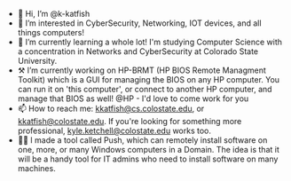 - 👋 Hi, I’m @k-katfish
- 👀 I’m interested in CyberSecurity, Networking, IOT devices, and all things computers!
- 🌱 I’m currently learning a whole lot! I'm studying Computer Science with a concentration in Networks and CyberSecurity at Colorado State University.
- ⚒️ I’m currently working on HP-BRMT (HP BIOS Remote Managment Toolkit) which is a GUI for managing the BIOS on any HP computer. You can run it on 'this computer', or connect to another HP computer, and manage that BIOS as well! @HP - I'd love to come work for you 
- 📫 How to reach me: kkatfish@cs.colostate.edu, or kkatfish@colostate.edu. If you're looking for something more professional, kyle.ketchell@colostate.edu works too.
- 👨‍💻 I made a tool called Push, which can remotely install software on one, more, or many Windows computers in a Domain. The idea is that it will be a handy tool for IT admins who need to install software on many machines.
